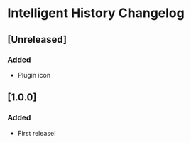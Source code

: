 <!-- Keep a Changelog guide -> https://keepachangelog.com -->

# Intelligent History Changelog

## [Unreleased]
### Added
* Plugin icon

## [1.0.0]
### Added
* First release!
